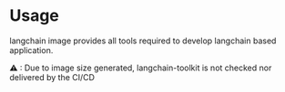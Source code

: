 # Usage

langchain image provides all tools required to develop langchain based application.

⚠ : Due to image size generated, langchain-toolkit is not checked nor delivered by the CI/CD